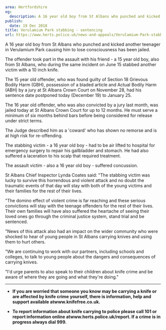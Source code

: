 ```yaml
area: Hertfordshire
og:
  description: A 16 year old boy from St Albans who punched and kicked another teenager in Verulamium Park causing him to lose consciousness has been jailed.
publish:
  date: 19 Dec 2018
title: Verulamium Park stabbing - sentencing
url: https://www.herts.police.uk/news-and-appeals/Verulamium-Park-stabbing-sentencing-2264
```

A 16 year old boy from St Albans who punched and kicked another teenager in Verulamium Park causing him to lose consciousness has been jailed.

The offender took part in the assault with his friend - a 15 year old boy, also from St Albans, who during the same incident on June 15 stabbed another victim with a 10 inch knife.

The 15 year old offender, who was found guilty of Section 18 Grievous Bodily Harm (GBH), possession of a bladed article and Actual Bodily Harm (ABH) by a jury at St Albans Crown Court on November 28, had his sentence date postponed today (December 19) to January 25.

The 16 year old offender, who was also convicted by a jury last month, was jailed today at St Albans Crown Court for up to 12 months. He must serve a minimum of six months behind bars before being considered for release under strict terms.

The Judge described him as a 'coward' who has shown no remorse and is at high risk for re-offending.

The stabbing victim - a 16 year old boy - had to be air lifted to hospital for emergency surgery to repair his gallbladder and stomach. He had also suffered a laceration to his scalp that required treatment.

The assault victim - also a 16 year old boy - suffered concussion.

St Albans Chief Inspector Lynda Coates said: "The stabbing victim was lucky to survive this horrendous and violent attack and no doubt the traumatic events of that day will stay with both of the young victims and their families for the rest of their lives.

"The domino effect of violent crime is far reaching and these serious convictions will stay with the teenage offenders for the rest of their lives. Their own families will have also suffered the heartache of seeing their loved ones go through the criminal justice system, stand trial and be sentenced.

"News of this attack also had an impact on the wider community who were shocked to hear of young people in St Albans carrying knives and using them to hurt others.

"We are continuing to work with our partners, including schools and colleges, to talk to young people about the dangers and consequences of carrying knives.

"I'd urge parents to also speak to their children about knife crime and be aware of where they are going and what they're doing."

** **

 * **If you are worried that someone you know may be carrying a knife or are affected by knife crime yourself, there is information, help and support available atwww.knifefree.co.uk.**

 * **To report information about knife carrying to police please call 101 or report information online atwww.herts.police.uk/report. If a crime is in progress always dial 999.**
